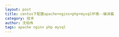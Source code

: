 ```yaml
---
layout: post
title: centos下配置apache+nginx+php+mysql环境--编译篇
category: 技术
author: 沈伯伟
tags: apache nginx php mysql
---
```









